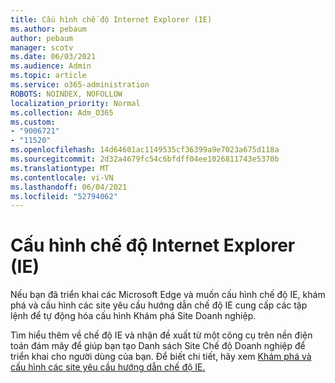 ```yaml
---
title: Cấu hình chế độ Internet Explorer (IE)
ms.author: pebaum
author: pebaum
manager: scotv
ms.date: 06/03/2021
ms.audience: Admin
ms.topic: article
ms.service: o365-administration
ROBOTS: NOINDEX, NOFOLLOW
localization_priority: Normal
ms.collection: Adm_O365
ms.custom:
- "9006721"
- "11520"
ms.openlocfilehash: 14d64601ac1149535cf36399a9e7023a675d118a
ms.sourcegitcommit: 2d32a4679fc54c6bfdff04ee1026811743e5370b
ms.translationtype: MT
ms.contentlocale: vi-VN
ms.lasthandoff: 06/04/2021
ms.locfileid: "52794062"
---
```

# <a name="internet-explorer-ie-mode-configuration"></a>Cấu hình chế độ Internet Explorer (IE)

Nếu bạn đã triển khai các Microsoft Edge và muốn cấu hình chế độ IE, khám phá và cấu hình các site yêu cầu hướng dẫn chế độ IE cung cấp các tập lệnh để tự động hóa cấu hình Khám phá Site Doanh nghiệp. 

Tìm hiểu thêm về chế độ IE và nhận đề xuất từ một công cụ trên nền điện toán đám mây để giúp bạn tạo Danh sách Site Chế độ Doanh nghiệp để triển khai cho người dùng của bạn. Để biết chi tiết, hãy xem [Khám phá và cấu hình các site yêu cầu hướng dẫn chế độ IE.](https://admin.microsoft.com/AdminPortal/Home?#/modernonboarding/configureiemode)